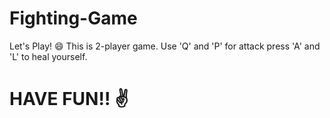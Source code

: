 # Fighting-Game

Let's Play! :smile:	
This is 2-player game. Use 'Q' and 'P' for attack 
press 'A' and 'L' to heal yourself.
#  HAVE FUN!! :v:	

